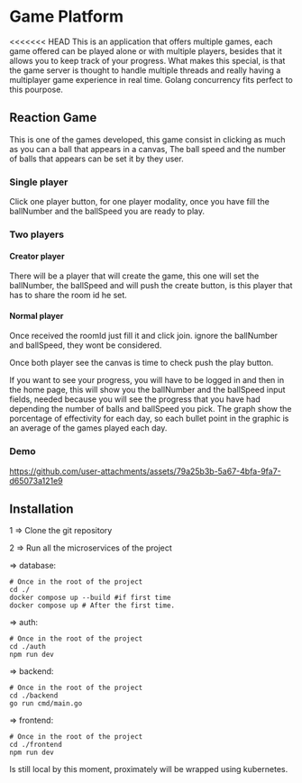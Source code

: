 # Game Platform
<<<<<<< HEAD
This is an application that offers multiple games, each game offered can be played alone or with multiple players, besides that it allows you to keep track of your progress. 
What makes this special, is that the game server is thought to handle multiple threads and really having a multiplayer game experience in real time. Golang concurrency fits perfect to this pourpose.

## Reaction Game
This is one of the games developed, this game consist in clicking as much as you can a ball that appears in a canvas,
The ball speed and the number of balls that appears can be set it by they user.
### Single player
Click one player button, for one player modality, once you have fill the ballNumber and the ballSpeed you are ready to play.
### Two players
#### Creator player
There will be a player that will create the game, this one will set the ballNumber, the ballSpeed and will push the create button, is this player that has to share the room id he set.
#### Normal player
Once received the roomId just fill it and click join. ignore the ballNumber and ballSpeed, they wont be considered. 

Once both player see the canvas is time to check push the play button.

If you want to see your progress, you will have to be logged in and then in the home page, this will show you 
the ballNumber and the ballSpeed input fields, needed because you will see the progress that you have had depending the number of balls and ballSpeed you pick. The graph show the porcentage of effectivity for each day, so each bullet point in the graphic is an average of the games played each day.


### Demo
https://github.com/user-attachments/assets/79a25b3b-5a67-4bfa-9fa7-d65073a121e9



## Installation
1 => Clone the git repository

2 => Run all the microservices of the project

   => database: 
   ```
   # Once in the root of the project
   cd ./
   docker compose up --build #if first time
   docker compose up # After the first time.
   ```
   => auth: 
   ```
   # Once in the root of the project
   cd ./auth
   npm run dev
   ```

   => backend: 
   ```
   # Once in the root of the project
   cd ./backend
   go run cmd/main.go
   ```
   => frontend: 
   ```
   # Once in the root of the project
   cd ./frontend
   npm run dev
   ```
Is still local by this moment, proximately will be wrapped using kubernetes.
